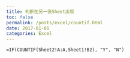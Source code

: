 ```yaml
---
title: 判断在另一张Sheet出现
toc: false
permalink: /posts/excel/countif.html
date: 2017-01-01
categories: Excel
---
```


```text
=IF(COUNTIF(Sheet2!A:A,Sheet1!B2), "Y", "N")
```

